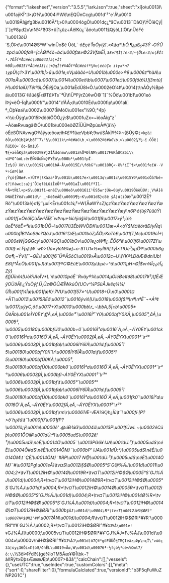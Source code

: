 {"format":"lakesheet","version":"3.5.5","larkJson":true,"sheet":"xí[o\u0013I\u001aÿKÏ^¦I×¡O¾\u0004i®Wö\nEQÛnCcg\u001d'³\"e´Ã\u0010 \u0019Ä!@fg3b\u0016Ä²!;»0!\u0004ògÒ\u001dç¿°åC\u0013¨DãO}\\ÝÕíêÇý|]¯]ç®8µd2u\nN¾°ß03±û|1¿ûz÷ÁêîKù¿¯åóo\u0011§QÿòL}¦Öt\nÜóFé´\u0013õÚ´S¸ÒÞé\u0014ØSªW¯wînÜo$ê ÙôL¯_·õEçè¹ÎaÓyíÿ¦'.«A\tq*\bÔ.¶¿µß¿43Ý¬OÝÛ zpc\u000faì!=|cÀØ#4ö=bc\u000fæ»©23VfæÊÌ`,3£ef¶Ì\fér3]~{ÖLér3]n¦ËÍt¹.7ÓåfºÂLWéc\u00043]a¦+Ìt®0Ó\u0015fºÂLWéJ3]i¦+QqÍt¥®4ÓfºÒLWéúfº¾®o¦ëéúÇx ityx*n?lý`pÛ\\ç1>3Y\u001b|>û\u001e;xVµáàãó÷U\u001b\u000e>®9\u0006z°hàA\u001aÅ\u0003câ\u0007i\u0014\u000eö\b\u0007\u001e¤\u000fôà¼}]j3mtú]H\u001aiÙ)TêtªöLÔÊé_§Oa¸\u001aÈdÚ8I«Õ.\u0002ëO¼Þ\u0014}t\nÄÕy½Bpèà\u0013G´¢åüé§Ï«ØT£ÞTs¯³Ú\fìÜºFýrZû¢wÒ©´1]¯%Õö\u001b1\u001eó îÞý«ëÔ-ÏqÌ\u000fí\"\u0014\"\fÃÃ;d\u0010Èó\u000fìp\u001aIí|ª_Òþ¥øaï\u0002\u0007(ÎíMò0\u001ex¹½9Ó;°4þ}×½ù:Ûÿg\u0015ÞdõöíÖÖÓ¿ÿ:$\u000fuZx=~ïôoÁîg\"z¯~ÀöæRvuagã©Ó\u001b\u000eöØZÍÜÚÞØpúsÃ#{ä½}óÊéßÕNAvwgO®åÿyæôoæîh¢£®1ûæVþb¥;9wúSÀkÌ®¾Þ~{ßÙÿ©`¦×kp½!ôÔ\u001b¾Þ\bôF¨7\"½\u0011k\r®ë#àú\b¸>\u0002®ë#àú\b¸>\u0002¾?½~ï.ÕÖê|ñúîÕÖ«¯óo·ßmíÜ}¶{÷aëåKýá\u0003®8¥j2­ÎÄd¢nmw\u001a%ÕºÐlNM\u0017FGKåÚ©Z5i\\<UªO^ùóL:êrËÑ©ÚùÑ=}FYÈú\u000b¹\u001fpÏ-Iz¼(Ü Xò\\\u0019¾\u001bÅ~Å\u0015E/\fdèG²\u0018RÇ«·ë%²íÍ¯¶×\u001feïW··Vº÷íøÞ)àA ;Ýçô{ÙÆø#.=)ÜTV|!Xàza¹Ò\u001b\u0017e×\u0013q\u001c\u0015Y©\u001cÓã?bê¤¢?|ñáwc¦:a}j¯Ô]qfêLûìÌéÔºª\u001aÎ\u001fªI1­ºÅ¤tÑíl+p×S\u001fì~onèÍ\u000eô\u0016ìí¹ÜS5wr¦Úè=0úý\u0019ÕèèÜØV;¸V%Â]êÞNöËÏÝêá\u001d\r _~ÞëðéÁÊ\u0003¶½~K\u001dß}c8ê ýÁ|ú(ïÓ`æ´\u0012È?Rõ\"\u0013àè}o1ÿ¨µuÍ<Êr\u001c¼¡²÷W{ÅøWÝ*sZ)çzÝæzÝæzÝæzÝæzÝæzÝæzÝæzÝæzÝæzÝæzÝæzÝæzÝæzÝæzÝæzÝæzÝæzÝæzÝæý\n6P·ó{ùý7­ùüûÝ\u001f[×ÖëöÍÇùÂwªÃÎ£¯wÞnµ÷¾ù!ÿá§íõ\u001f6\u0017»ý³;ù½üoËªöäË×³k\u001bÙÕ¬\u0017ü3ÉbWVÒÐK\u0013æ+Ä<òÝ$M¤ëóräÐ/yÑq\u000bfÌB?ÁoSðc?QàJ\u0016°DÆ\u001bõZ¡ÂÔ\rKaTô£\u001fT]ðc\u0019ùÌ÷\u000eW|GGGcy\u0014GÇ\u001bOv\u001e¿oW¶¿_ËÖ6²ë\u001f6\u0017Z[\u000f·×ï.Ï·þ¡\\W¯wÞ>Üù×ýláN¾ø]~o-ßTU1»½=yÍßR[TýÌ×T!Ue³µµÔ®\u000bßgOo¶;¬ÝV{[¯~QÍî±\u001f6¯Û®ÂSóC\u0019»Å\u0012c~U\\YK®LDâÆ©dnìUb!£8\f*ÅcÖ\u001fuJ)ã\u001f®C©EûE\u0003µ\bµè÷^ä\u0011µH~Ø|$vn¼Îç¿êÎ¿Zÿ}£fjÛïní¼[Uòî?ìÀoÏV*L`n\u0010páÊ¨Rvãy®¼\u0014µÓléØe#ð8\u0017¥²)\fÊÆÿOÙðÂ\\¿ÝxÖýf.Û¸Ûz©ÒÛÆÎWkùÒ{UCv^¼PSüÅJkëq¾¾/ÜÎ\u001f¼Îæ\u001fæK/·7VU\u001f57±^U\u0018÷Ü\n0\u0001¤+ÃT\u0012\u0015RÉõ\u0012¯\u0016ývíñ[U\u0018\u000f$!ª\nª\nªÊ¯¬*Áª¢\u0017¡µÿyC,õ{\u0017+X\u0010\u000bb\r_¬\bbA,5|±b\u0005± ÖðÅb\u001eÌY0ËY\ffÁ,eÁ,\u000e³`\u0016Ì²`Y0\u000bfY0KÂ,\u0005³,åÃ,\u0005³,\u0005\u00180\u000bfÙ0\u000b+0`\u0016Ì²a\u0016`À,eÃ,¬ÁY0ËY\u001ck0`\u0016Ì²a\u0016Ö`À,eÃ,¬ÁY0ËY\u0002fÁ,eÁ,¬ÁY0ËYX\u0001³`\r³°\u0006\u0003fÁ,\u001bfa\r\u0006ÌY6ÌÂ\u001a\f\u0005³l5\u00180\u000bfY0K`\r\u0006ÌY6ÌÂ\u001a\f\u0005³l5\u00180\u000bfÙ0KÀ,\u0005³,5\u00180\u000bfÙ0\u000bk0`\u0016Ì²a\u0016Ö`À,eÃ,¬ÁY0ËYX\u0001³`\r³°\u0006\u0003fÁ,\u000bfI¬ÁY0ËYX\u0001³`\r³°\u0006\u0003fÁ,\u001bf\t\u0005³`\u0005³°\u0006\u0003fÁ,\u001bfa\r\u0006ÌY6ÌÂ\u001a\f\u0005³l5\u00180\u000bfÙ0\u000bk0`\u0016Ì²a\u0016Ö`À,eÁ,\u001fk0`\u0016Ì²a\u0016Ö`À,eÃ,¬ÁY0ËY\u0002fÁ,eÁ,¬ÁY0ËYX\u0001³`\r³°\u0006\u0003fÁ,\u001bf\rm\r\u0006?Æ=ÆA½K}h¿Ïú\t¨\u000fí·[P?>õ`h¿ëú\t¨\u000fí7\u001fP?\u0001õ¡ý\u001e\u0000ê' .@úÐ¾G\u0004õ\u0013P\u001fÚwL ~\u0002êCûþ\u0001ÔO@\u001dÙ:²)\u0005udS\u0002ê!²)\u0005udS\nêÈ¦\u0014Ô\u0005¨\u0013PG6¥ lJA\u001dÙ:²)\u0005udS\nêÈ¦\u0004Ô#dS\nêÈ¦\u0014ÔM)¨\u000bP' lJA\u001dÙ:²)\u0005udS\nêÈ¦\u0014ÔM\t¨ÇÈ¦\u0014ÔM)¨#RP\u0017 N@\u001dÙ:²)\u0005udS\nêÈ¦\u0014ÔM)¨#\u0012Pg\u001eÂ)\tv¤S\u0012ì§$Ø\u0005°S`G@%ÁJ\u001d\u0011\u0004;2*\tvT\u0012ìH©\u0014Ø\u0019R*\tv¤T\u0012ìH©$Ø\u0005°S`GJ%ÁJ\u001d)\u0004;R*\tv¤T\u0012ìH©\u0014Ø9R*\tv¤T\u0012ìH©$Ø\u0005°S`GJ%ÁJ\u001d)\u0004;R*\tv¤T\u0012ìH©\u0014Ø\u0005R*\tv¤T\u0012ìH©$Ø\u0005°S`GJ%ÁJ\u001d)\u0004;R*\tv¤T\u0012ìH©\u0014Ø%R*\tv¤T\u0012ìH©$Ø\u0005°S`GJ%ÁJ\u001d)\u0004;R*\tv¤T\u0012ìH©\u0014Ø}¤T\u0012ìH©$ØRI°\u000b`§ÀJ\u001d)\u0004;R*\tv¤T\u0012ìH©$ØR)°\u0007H©$ØRI°#¥`\u0017ÀN\u001d)\u0004;R*\tv¤T\u0012ìH©$ØRI°#¥R`\u000fRI°#¥`GJ%Á.\u0002;R*\tv¤T\u0012ìH©$ØRI°#¥`GJ¥À\u001e!¥`GJ%ÁJ]\u0000;\u0005v¤T\u0012ìH©$ØRI°#¥`GJ%ÁJ=FJ%ÁJ\u001d)\u0004»\u0000v\nìH©$ØRI°#¥`GJ%ÁJ\u001d)õ7Ç®³gõFÚÙÔ¼TMÇIéâzµÞp\nçÏ\"vúôç3â|öyç36Òí×Þ[ôÆ/ðñËL\u0019×Åø,W\u001d\u00076ª-½fçõ½³üê<%Oml7/ô:\\`½3ôÞ¢Ýdí½{gè¾loTM5Äæ¥©Î\bk¬?àñRÿ¢xÐþsÆææÆþ\u0007>&3â","calcChain":[],"vessels":{},"useUTC":true,"useIndex":true,"customColors":[],"meta":{"sort":0,"shareFilter":0},"formulaCalclated":true,"versionId":"b3F5qFuWuZNP2G1C"}